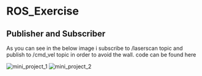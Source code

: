 # ROS_Exercise

## Publisher and Subscriber

As you can see in the below image i subscribe to /laserscan topic and publish to /cmd_vel topic in order to avoid the wall.
code can be found here

![mini_project_1](https://user-images.githubusercontent.com/68550704/124513683-a1f9a180-dddb-11eb-8a17-beacd56535eb.gif)
![mini_project_2](https://user-images.githubusercontent.com/68550704/124513689-a45bfb80-dddb-11eb-9426-a1797f5c9da3.gif)

